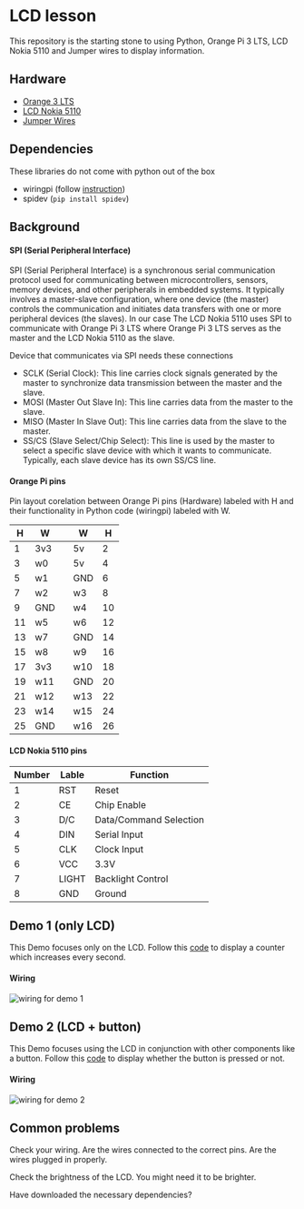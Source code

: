 # LCD lesson

This repository is the starting stone to using Python, Orange Pi 3 LTS, LCD
Nokia 5110 and Jumper wires to display information.

## Hardware

- [Orange 3 LTS](http://www.orangepi.org/html/hardWare/computerAndMicrocontrollers/details/orange-pi-3-LTS.html)
- [LCD Nokia 5110](https://components101.com/displays/nokia-5110-lcd)
- [Jumper Wires](https://en.wikipedia.org/wiki/Jump_wire)

## Dependencies

These libraries do not come with python out of the box
- wiringpi (follow [instruction](/install_wiring_pi.txt))
- spidev (`pip install spidev`)

## Background

#### SPI (Serial Peripheral Interface)

SPI (Serial Peripheral Interface) is a synchronous serial communication
protocol used for communicating between microcontrollers, sensors, memory
devices, and other peripherals in embedded systems. It typically involves a
master-slave configuration, where one device (the master) controls the
communication and initiates data transfers with one or more peripheral
devices (the slaves). In our case The LCD Nokia 5110 uses SPI to
communicate with Orange Pi 3 LTS where Orange Pi 3 LTS serves as the master
and the LCD Nokia 5110 as the slave.

Device that communicates via SPI needs these connections
- SCLK (Serial Clock): This line carries clock signals generated by the
  master to synchronize data transmission between the master and the slave.
- MOSI (Master Out Slave In): This line carries data from the master to the
  slave.
- MISO (Master In Slave Out): This line carries data from the slave to the
  master.
- SS/CS (Slave Select/Chip Select): This line is used by the master to
  select a specific slave device with which it wants to
  communicate. Typically, each slave device has its own SS/CS line.

#### Orange Pi pins

Pin layout corelation between Orange Pi pins (Hardware) labeled with H and
their functionality in Python code (wiringpi) labeled with W.

| H | W |   | W | H |
|---|---|---|---|---|
| 1 | 3v3 |   | 5v | 2 |
| 3 | w0 |   | 5v | 4 |
| 5 | w1 |   | GND | 6 |
| 7 | w2 |   | w3 | 8 |
| 9 | GND |   | w4 | 10 |
| 11 | w5 |   | w6 | 12 |
| 13 | w7 |   | GND | 14 |
| 15 | w8 |   | w9 | 16 |
| 17 | 3v3 |   | w10 | 18 |
| 19 | w11 |   | GND | 20 |
| 21 | w12 |   | w13 | 22 |
| 23 | w14 |   | w15 | 24 |
| 25 | GND |   | w16 | 26 |

#### LCD Nokia 5110 pins

| Number | Lable | Function |
|---|---|---|
| 1 | RST | Reset |
| 2 | CE | Chip Enable |
| 3 | D/C | Data/Command Selection |
| 4 | DIN | Serial Input |
| 5 | CLK | Clock Input |
| 6 | VCC | 3.3V |
| 7 | LIGHT | Backlight Control |
| 8 | GND | Ground |

## Demo 1 (only LCD)

This Demo focuses only on the LCD. Follow this [code](/lcd_sample_code.py)
to display a counter which increases every second.

#### Wiring

![wiring for demo 1](/assets/)

## Demo 2 (LCD + button)

This Demo focuses using the LCD in conjunction with other components like a
button. Follow this [code](/lcd_sample_code_button.py) to display whether
the button is pressed or not.

#### Wiring

![wiring for demo 2](/assets/)

## Common problems

Check your wiring.  Are the wires connected to the correct pins.  Are the
wires plugged in properly.

Check the brightness of the LCD.  You might need it to be brighter.

Have downloaded the necessary dependencies?

